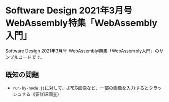 # Software Design 2021年3月号 WebAssembly特集「WebAssembly入門」

Software Design 2021年3月号 WebAssembly特集「WebAssembly入門」のサンプルコードです。

## 既知の問題

- `run-by-node.js`に対して、JPEG画像など、一部の画像を入力するとクラッシュする（要詳細調査）
